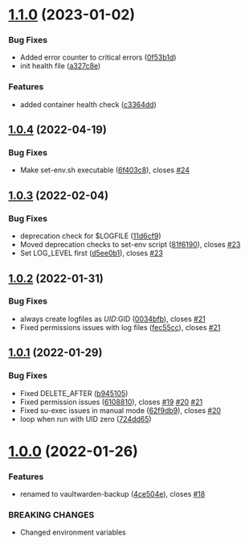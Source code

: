 # [1.1.0](https://gitlab.com/1O/vaultwarden-backup/compare/v1.0.4...v1.1.0) (2023-01-02)


### Bug Fixes

* Added error counter to critical errors ([0f53b1d](https://gitlab.com/1O/vaultwarden-backup/commit/0f53b1d31b841d9d932fcc860399c211ff44684e))
* init health file ([a327c8e](https://gitlab.com/1O/vaultwarden-backup/commit/a327c8e5506a39b5f688d449eb3ddc987c6822df))


### Features

* added container health check ([c3364dd](https://gitlab.com/1O/vaultwarden-backup/commit/c3364dda22a0ab7117a2bc77d519435668d45880))

## [1.0.4](https://gitlab.com/1O/vaultwarden-backup/compare/v1.0.3...v1.0.4) (2022-04-19)


### Bug Fixes

* Make set-env.sh executable ([6f403c8](https://gitlab.com/1O/vaultwarden-backup/commit/6f403c862e2cadf16059a28587d1c75aa08b761b)), closes [#24](https://gitlab.com/1O/vaultwarden-backup/issues/24)

## [1.0.3](https://gitlab.com/1O/vaultwarden-backup/compare/v1.0.2...v1.0.3) (2022-02-04)


### Bug Fixes

* deprecation check for $LOGFILE ([11d6cf9](https://gitlab.com/1O/vaultwarden-backup/commit/11d6cf93b0e5b2ea1de84932b84aacd83e40f0c4))
* Moved deprecation checks to set-env script ([81f6190](https://gitlab.com/1O/vaultwarden-backup/commit/81f619001e1028ea6aad372237c22bb43bded045)), closes [#23](https://gitlab.com/1O/vaultwarden-backup/issues/23)
* Set LOG_LEVEL first ([d5ee0b1](https://gitlab.com/1O/vaultwarden-backup/commit/d5ee0b1c60ba5d3c8aab57a6abffbf70f968a72d)), closes [#23](https://gitlab.com/1O/vaultwarden-backup/issues/23)

## [1.0.2](https://gitlab.com/1O/vaultwarden-backup/compare/v1.0.1...v1.0.2) (2022-01-31)


### Bug Fixes

* always create logfiles as $UID:$GID ([0034bfb](https://gitlab.com/1O/vaultwarden-backup/commit/0034bfb70107daf3a70039320ac18a57a85d55f6)), closes [#21](https://gitlab.com/1O/vaultwarden-backup/issues/21)
* Fixed permissions issues with log files ([fec55cc](https://gitlab.com/1O/vaultwarden-backup/commit/fec55cce32790cc23909922f1b1f6ef88dd87b9c)), closes [#21](https://gitlab.com/1O/vaultwarden-backup/issues/21)

## [1.0.1](https://gitlab.com/1O/vaultwarden-backup/compare/v1.0.0...v1.0.1) (2022-01-29)


### Bug Fixes

* Fixed DELETE_AFTER ([b945105](https://gitlab.com/1O/vaultwarden-backup/commit/b945105fd620a07b6a7f513cad9c250e52afab08))
* Fixed permission issues ([6108810](https://gitlab.com/1O/vaultwarden-backup/commit/610881056f6ed89bf6cf30b645121f9edd5ddfb5)), closes [#19](https://gitlab.com/1O/vaultwarden-backup/issues/19) [#20](https://gitlab.com/1O/vaultwarden-backup/issues/20) [#21](https://gitlab.com/1O/vaultwarden-backup/issues/21)
* Fixed su-exec issues in manual mode ([62f9db9](https://gitlab.com/1O/vaultwarden-backup/commit/62f9db996236e649ce07144d056dfae2e2a59dbf)), closes [#20](https://gitlab.com/1O/vaultwarden-backup/issues/20)
* loop when run with UID zero ([724dd65](https://gitlab.com/1O/vaultwarden-backup/commit/724dd657ccb41caec2b0a298c19a28be3caa21dd))

# [1.0.0](https://gitlab.com/1O/vaultwarden-backup/compare/v0.0.8...v1.0.0) (2022-01-26)


### Features

* renamed to vaultwarden-backup ([4ce504e](https://gitlab.com/1O/vaultwarden-backup/commit/4ce504e6debb6cd3993a9f36135b6db539f01dd5)), closes [#18](https://gitlab.com/1O/vaultwarden-backup/issues/18)


### BREAKING CHANGES

* Changed environment variables
